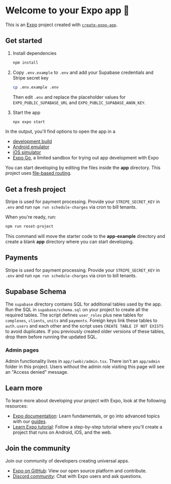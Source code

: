 # Welcome to your Expo app 👋

This is an [Expo](https://expo.dev) project created with [`create-expo-app`](https://www.npmjs.com/package/create-expo-app).

## Get started

1. Install dependencies

   ```bash
   npm install
   ```

2. Copy `.env.example` to `.env` and add your Supabase credentials and Stripe secret key

   ```bash
   cp .env.example .env
   ```
   Then edit `.env` and replace the placeholder values for
   `EXPO_PUBLIC_SUPABASE_URL` and `EXPO_PUBLIC_SUPABASE_ANON_KEY`.
3. Start the app


   ```bash
   npx expo start
   ```

In the output, you'll find options to open the app in a

- [development build](https://docs.expo.dev/develop/development-builds/introduction/)
- [Android emulator](https://docs.expo.dev/workflow/android-studio-emulator/)
- [iOS simulator](https://docs.expo.dev/workflow/ios-simulator/)
- [Expo Go](https://expo.dev/go), a limited sandbox for trying out app development with Expo

You can start developing by editing the files inside the **app** directory. This project uses [file-based routing](https://docs.expo.dev/router/introduction).

## Get a fresh project

Stripe is used for payment processing. Provide your `STRIPE_SECRET_KEY` in `.env` and run `npm run schedule-charges` via cron to bill tenants.

When you're ready, run:

```bash
npm run reset-project
```

This command will move the starter code to the **app-example** directory and create a blank **app** directory where you can start developing.

## Payments

Stripe is used for payment processing. Provide your `STRIPE_SECRET_KEY` in `.env` and run `npm run schedule-charges` via cron to bill tenants.


## Supabase Schema

The `supabase` directory contains SQL for additional tables used by the app. Run
the SQL in `supabase/schema.sql` on your project to create all the required
tables. The script defines `user_roles` plus new tables for `complexes`,
`clients`, `units` and `payments`. Foreign keys link these tables to
`auth.users` and each other and the script uses `CREATE TABLE IF NOT EXISTS` to
avoid duplicates. If you previously created older versions of these tables,
drop them before running the updated SQL.

### Admin pages

Admin functionality lives in `app/(web)/admin.tsx`. There isn't an `app/admin` folder in this project. Users without the admin role visiting this page will see an "Access denied" message.

## Learn more

To learn more about developing your project with Expo, look at the following resources:

- [Expo documentation](https://docs.expo.dev/): Learn fundamentals, or go into advanced topics with our [guides](https://docs.expo.dev/guides).
- [Learn Expo tutorial](https://docs.expo.dev/tutorial/introduction/): Follow a step-by-step tutorial where you'll create a project that runs on Android, iOS, and the web.

## Join the community

Join our community of developers creating universal apps.

- [Expo on GitHub](https://github.com/expo/expo): View our open source platform and contribute.
- [Discord community](https://chat.expo.dev): Chat with Expo users and ask questions.
